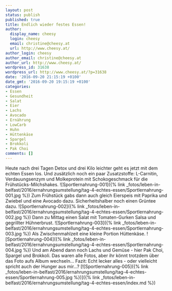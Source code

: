 ```yaml
---
layout: post
status: publish
published: true
title: Endlich wieder festes Essen!
author:
  display_name: cheesy
  login: cheesy
  email: christine@cheesy.at
  url: http://www.cheesy.at/
author_login: cheesy
author_email: christine@cheesy.at
author_url: http://www.cheesy.at/
wordpress_id: 31638
wordpress_url: http://www.cheesy.at/?p=31638
date: '2016-09-20 21:15:19 +0100'
date_gmt: '2016-09-20 19:15:19 +0100'
categories:
- Essen
- Gesundheit
- Salat
- Eier
- Lachs
- Avocado
- Ernährung
- LowCarb
- Huhn
- Hüttenkäse
- Spargel
- Brokkoli
- Pak Choi
comments: []
---
```

Heute nach drei Tagen Detox und drei Kilo leichter geht es jetzt mit dem echten Essen los. Und zusätzlich noch ein paar Zusatzstoffe: L-Carnitin, Verdauungsenzym und Molkeprotein mit Schokogeschmack für die Frühstücks-Milchshakes.
![Sportlernahrung-001]({% link _fotos/leben-in-belfast/2016/ernahrungsumstellung/tag-4-echtes-essen/Sportlernahrung-001.jpg %})
Zum Frühstück gabs dann auch gleich Eierspeis mit Paprika und Zwiebel und eine Avocado dazu. Sicherheitshalber noch einen Grüntee dazu.
![Sportlernahrung-002]({% link _fotos/leben-in-belfast/2016/ernahrungsumstellung/tag-4-echtes-essen/Sportlernahrung-002.jpg %})
Dann zu Mittag einen Salat mit Tomaten-Gurken Salsa und gegrillter Hühnerbrust.
![Sportlernahrung-003]({% link _fotos/leben-in-belfast/2016/ernahrungsumstellung/tag-4-echtes-essen/Sportlernahrung-003.jpg %})
Als Zwischenmahlzeit eine kleine Portion Hüttenkäse.
![Sportlernahrung-004]({% link _fotos/leben-in-belfast/2016/ernahrungsumstellung/tag-4-echtes-essen/Sportlernahrung-004.jpg %})
Und am Abend dann noch Lachs und Gemüse - hier Pak Choi, Spargel und Brokkoli. Das waren alle Fotos, aber ihr könnt trotzdem über das Foto aufs Album wechseln... Fazit: Echt lecker alles - oder vielleicht spricht auch der Hunger aus mir...?
[![Sportlernahrung-005]({% link _fotos/leben-in-belfast/2016/ernahrungsumstellung/tag-4-echtes-essen/Sportlernahrung-005.jpg %})]({% link _fotos/leben-in-belfast/2016/ernahrungsumstellung/tag-4-echtes-essen/index.md %})
